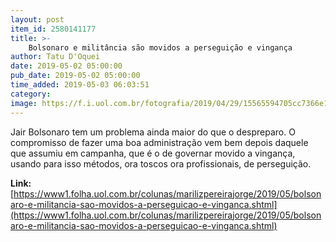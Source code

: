 ```yaml
---
layout: post
item_id: 2580141177
title: >-
    Bolsonaro e militância são movidos a perseguição e vingança
author: Tatu D'Oquei
date: 2019-05-02 05:00:00
pub_date: 2019-05-02 05:00:00
time_added: 2019-05-03 06:03:51
category: 
image: https://f.i.uol.com.br/fotografia/2019/04/29/15565594705cc7366e16348_1556559470_3x2_rt.jpg
---
```


Jair Bolsonaro tem um problema ainda maior do que o despreparo. O compromisso de fazer uma boa administração vem bem depois daquele que assumiu em campanha, que é o de governar movido a vingança, usando para isso métodos, ora toscos ora profissionais, de perseguição.

**Link:** [https://www1.folha.uol.com.br/colunas/marilizpereirajorge/2019/05/bolsonaro-e-militancia-sao-movidos-a-perseguicao-e-vinganca.shtml](https://www1.folha.uol.com.br/colunas/marilizpereirajorge/2019/05/bolsonaro-e-militancia-sao-movidos-a-perseguicao-e-vinganca.shtml)


